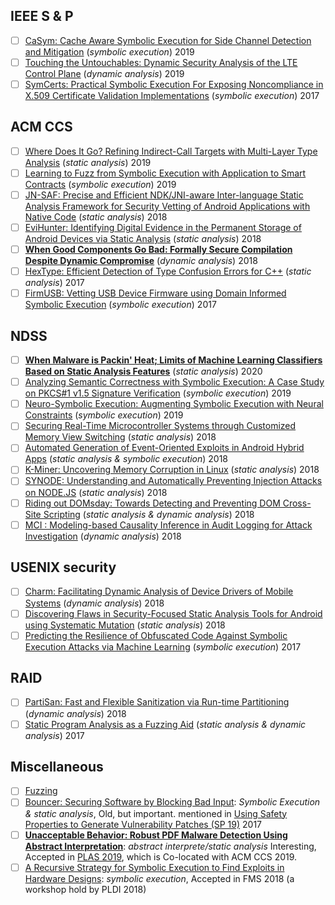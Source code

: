 ## IEEE S \& P

- [ ] [CaSym: Cache Aware Symbolic Execution for Side Channel Detection and Mitigation](https://www.computer.org/csdl/proceedings-article/sp/2019/666000a381/19skfzwrSeY) (*symbolic execution*) 2019
- [ ] [Touching the Untouchables: Dynamic Security Analysis of the LTE Control Plane](https://www.computer.org/csdl/proceedings-article/sp/2019/666000a646/19skfSiOrNC) (*dynamic analysis*) 2019
- [ ] [SymCerts: Practical Symbolic Execution For Exposing Noncompliance in X.509 Certificate Validation Implementations](https://www.ieee-security.org/TC/SP2017/papers/231.pdf) (*symbolic execution*) 2017

## ACM CCS

- [ ] [Where Does It Go? Refining Indirect-Call Targets with Multi-Layer Type Analysis](https://www-users.cs.umn.edu/~kjlu/papers/mlta.pdf) (*static analysis*) 2019
- [ ] [Learning to Fuzz from Symbolic Execution with Application to Smart Contracts](https://dl.acm.org/doi/abs/10.1145/3319535.3363230) (*symbolic execution*) 2019
- [ ] [JN-SAF: Precise and Efficient NDK/JNI-aware Inter-language Static Analysis Framework for Security Vetting of Android Applications with Native Code](https://dl.acm.org/doi/abs/10.1145/3243734.3243835) (*static analysis*) 2018
- [ ] [EviHunter: Identifying Digital Evidence in the Permanent Storage of Android Devices via Static Analysis](https://dl.acm.org/doi/abs/10.1145/3243734.3243808) (*static analysis*) 2018
- [ ] [**When Good Components Go Bad: Formally Secure Compilation Despite Dynamic Compromise**](https://dl.acm.org/doi/pdf/10.1145/3243734.3243745) (*dynamic analysis*) 2018
- [ ] [HexType: Efficient Detection of Type Confusion Errors for C++](https://dl.acm.org/doi/pdf/10.1145/3133956.3134062) (*static analysis*) 2017
- [ ] [FirmUSB: Vetting USB Device Firmware using Domain Informed Symbolic Execution](https://dl.acm.org/doi/abs/10.1145/3133956.3134050) (*symbolic execution*) 2017

## NDSS

- [ ] [**When Malware is Packin' Heat; Limits of Machine Learning Classifiers Based on Static Analysis Features**](https://www.ndss-symposium.org/wp-content/uploads/2020/02/24310-paper.pdf) (*static analysis*) 2020
- [ ] [Analyzing Semantic Correctness with Symbolic Execution: A Case Study on PKCS\#1 v1.5 Signature Verification](https://www.ndss-symposium.org/wp-content/uploads/2019/02/ndss2019_04A-4_Chau_paper.pdf) (*symbolic execution*) 2019
- [ ] [Neuro-Symbolic Execution: Augmenting Symbolic Execution with Neural Constraints](https://www.ndss-symposium.org/wp-content/uploads/2019/02/ndss2019_11-3_Shiqi_paper.pdf) (*symbolic execution*) 2019
- [ ] [Securing Real-Time Microcontroller Systems through Customized Memory View Switching](https://www.ndss-symposium.org/wp-content/uploads/2018/02/ndss2018_04B-2_Kim_paper.pdf) (*static analysis*) 2018
- [ ] [Automated Generation of Event-Oriented Exploits in Android Hybrid Apps](https://www.ndss-symposium.org/wp-content/uploads/2018/02/ndss2018_04B-3_Yang_paper.pdf) (*static analysis \& symbolic execution*) 2018
- [ ] [K-Miner: Uncovering Memory Corruption in Linux](https://www.ndss-symposium.org/wp-content/uploads/2018/02/ndss2018_05A-1_Gens_paper.pdf) (*static analysis*) 2018
- [ ] [SYNODE: Understanding and Automatically Preventing Injection Attacks on NODE.JS](https://www.ndss-symposium.org/wp-content/uploads/2018/02/ndss2018_07A-2_Staicu_paper.pdf) (*static analysis*) 2018
- [ ] [Riding out DOMsday: Towards Detecting and Preventing DOM Cross-Site Scripting](https://www.ndss-symposium.org/wp-content/uploads/2018/02/ndss2018_07A-4_Melicher_paper.pdf) (*static analysis & dynamic analysis*) 2018
- [ ] [MCI : Modeling-based Causality Inference in Audit Logging for Attack Investigation](https://www.ndss-symposium.org/wp-content/uploads/2018/02/ndss2018_07B-2_Kwon_paper.pdf) (*dynamic analysis*) 2018

## USENIX security

- [ ] [Charm: Facilitating Dynamic Analysis of Device Drivers of Mobile Systems](https://www.usenix.org/conference/usenixsecurity18/presentation/talebi) (*dynamic analysis*) 2018
- [ ] [Discovering Flaws in Security-Focused Static Analysis Tools for Android using Systematic Mutation](https://www.usenix.org/conference/usenixsecurity18/presentation/bonett) (*static analysis*) 2018
- [ ] [Predicting the Resilience of Obfuscated Code Against Symbolic Execution Attacks via Machine Learning](https://www.usenix.org/conference/usenixsecurity17/technical-sessions/presentation/banescu) (*symbolic execution*) 2017

## RAID

- [ ] [PartiSan: Fast and Flexible Sanitization via Run-time Partitioning](https://arxiv.org/pdf/1711.08108.pdf) (*dynamic analysis*) 2018
- [ ] [Static Program Analysis as a Fuzzing Aid](http://eprints.cs.univie.ac.at/5508/1/7-static.pdf) (*static analysis & dynamic analysis*) 2017

## Miscellaneous

- [ ] [Fuzzing](https://en.wikipedia.org/wiki/Fuzzing)
- [ ] [Bouncer: Securing Software by Blocking Bad Input](https://dl.acm.org/doi/pdf/10.1145/1323293.1294274): *Symbolic Execution \& static analysis*, Old, but important. mentioned in [Using Safety Properties to Generate Vulnerability Patches (SP 19)](https://www.computer.org/csdl/proceedings-article/sp/2019/666000b174/19skgcZPlJe) 2017
- [ ] [**Unacceptable Behavior: Robust PDF Malware Detection Using Abstract Interpretation**](https://dl.acm.org/doi/10.1145/3338504.3357341): *abstract interprete/static analysis* Interesting, Accepted in [PLAS 2019](https://www.andrew.cmu.edu/user/pmardzie/plas2019/), which is Co-located with ACM CCS 2019.
- [ ] [A Recursive Strategy for Symbolic Execution to Find Exploits in Hardware Designs](https://dl.acm.org/doi/abs/10.1145/3219763.3219764): *symbolic execution*, Accepted in FMS 2018 (a workshop hold by PLDI 2018)